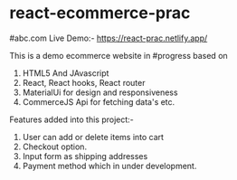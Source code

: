 # react-ecommerce-prac
#abc.com 
Live Demo:- https://react-prac.netlify.app/

This is a demo ecommerce website in #progress based on 
1. HTML5 And JAvascript
2. React, React hooks, React router 
3. MaterialUi for design and responsiveness 
4. CommerceJS Api for fetching data's etc.

Features added into this project:- 
1. User can add or delete items into cart
2. Checkout option.
3. Input form as shipping addresses
4. Payment method which in under development.





